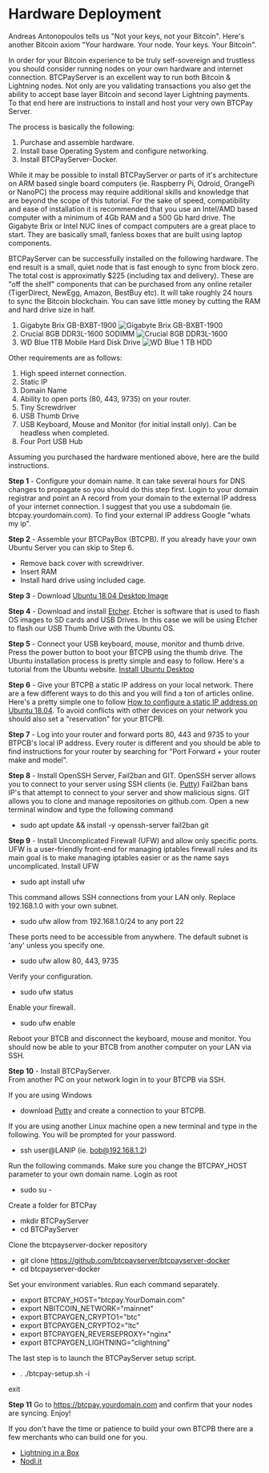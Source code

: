 # Hardware Deployment

Andreas Antonopoulos tells us "Not your keys, not your Bitcoin".  Here's another Bitcoin axiom "Your hardware.  Your node.  Your keys.  Your Bitcoin". 

In order for your Bitcoin experience to be truly self-sovereign and trustless you should consider running nodes on your own hardware and internet connection. BTCPayServer is an excellent way to run both Bitcoin & Lightning nodes.  Not only are you validating transactions you also get the ability to accept base layer Bitcoin and second layer Lightning payments.  
To that end here are instructions to install and host your very own BTCPay Server. 

The process is basically the following:

1. Purchase and assemble hardware. 
2. Install base Operating System and configure networking.
3. Install BTCPayServer-Docker.

While it may be possible to install BTCPayServer or parts of it's architecture on ARM based single board computers (ie. Raspberry Pi, 
Odroid, OrangePi or NanoPC) the process may require additional skills and knowledge that are beyond the scope of this tutorial. 
For the sake of speed, compatibility and ease of installation it is recommended that you use an Intel/AMD based computer with a minimum of 4Gb RAM and a 500 Gb hard drive.  The Gigabyte Brix or Intel NUC lines of compact computers are a great place to start. They are basically small, fanless boxes that are built using laptop components. 

BTCPayServer can be successfully installed on the following hardware.  The end result is a small, quiet node that is fast enough to sync from block zero.  The total cost is approximatly $225 (including tax and delivery).  These are "off the shelf" components that can be purchased from any online retailer (TigerDirect, NewEgg, Amazon, BestBuy etc).   It will take roughly 24 hours to sync the Bitcoin blockchain. You can save little money by cutting the RAM and hard drive size in half. 
 
1. Gigabyte Brix GB-BXBT-1900
![Gigabyte Brix GB-BXBT-1900](https://i1.wp.com/lightninginabox.co/wp-content/uploads/2018/08/20150603180458_m.png?resize=300%2C254&ssl=1 "Gigabyte Brix GB-BXBT-1900")
2. Crucial 8GB DDR3L-1600 SODIMM
![Crucial 8GB DDR3L-1600](https://i0.wp.com/lightninginabox.co/wp-content/uploads/2018/08/204-pinsodimmddr3.png?resize=300%2C133&ssl=1 "Crucial 8GB DDR3L-1600 SODIMM")
3. WD Blue 1TB Mobile Hard Disk Drive
![WD Blue 1 TB HDD](https://i1.wp.com/lightninginabox.co/wp-content/uploads/2018/08/81qCyd2gDL._SL1500_.jpg?resize=300%2C300&ssl=1 "WD Blue 1TB Mobile Hard Disk Drive")


Other requirements are as follows:

1. High speed internet connection.
2. Static IP
3. Domain Name
4. Ability to open ports (80, 443, 9735) on your router.
5. Tiny Screwdriver
6. USB Thumb Drive
7. USB Keyboard, Mouse and Monitor (for initial install only). Can be headless when completed.
8. Four Port USB Hub  

Assuming you purchased the hardware mentioned above, here are the build instructions.

**Step 1** - Configure your domain name. 
It can take several hours for DNS changes to propagate so you should do this step first.  Login to your domain registrar and point an A record from your domain to the external IP address of your internet connection.  I suggest that you use a subdomain (ie. btcpay.yourdomain.com).  To find your external IP address Google "whats my ip".  

**Step 2** - Assemble your BTCPayBox (BTCPB).  If you already have your own Ubuntu Server you can skip to Step 6.
  - Remove back cover with screwdriver.
  - Insert RAM
  - Install hard drive using included cage. 

**Step 3** - Download [Ubuntu 18.04 Desktop Image](http://releases.ubuntu.com/18.04/ubuntu-18.04.1-desktop-amd64.iso)

**Step 4** - Download and install [Etcher](https://etcher.io/).  Etcher is software that is used to flash OS images to SD cards and USB Drives. 
In this case we will be using Etcher to flash our USB Thumb Drive with the Ubuntu OS. 

**Step 5** - Connect your USB keyboard, mouse, monitor and thumb drive.  Press the power button to boot your BTCPB using the thumb drive.  The Ubuntu installation process is pretty simple and easy to follow.  Here's a tutorial from the Ubuntu website.  [Install Ubuntu Desktop](https://tutorials.ubuntu.com/tutorial/tutorial-install-ubuntu-desktop#0)

**Step 6** - Give your BTCPB a static IP address on your local network. There are a few different ways to do this and you will find a ton of articles online. Here's a pretty simple one to follow [How to configure a static IP address on Ubuntu 18.04](https://linuxconfig.org/how-to-configure-static-ip-address-on-ubuntu-18-04-bionic-beaver-linux).  To avoid conflicts with other devices on your network you should also set a "reservation" for your BTCPB. 

**Step 7** - Log into your router and forward ports 80, 443 and 9735 to your BTPCB's local IP address. Every router is different and you should be able to find instructions for your router by searching for "Port Forward + your router make and model". 

**Step 8** - Install OpenSSH Server, Fail2ban and GIT.  OpenSSH server allows you to connect to your server using SSH clients (ie. [Putty](https://www.putty.org/)) Fail2ban bans IP's that attempt to connect to your server and show malicious signs.  GIT allows you to clone and manage repositories on github.com. 
Open a new terminal window and type the following command 
- sudo apt update && install -y openssh-server fail2ban git

**Step 9** - Install Uncomplicated Firewall (UFW) and allow only specific ports. UFW is a user-friendly front-end for managing iptables firewall rules and its main goal is to make managing iptables easier or as the name says uncomplicated. 
Install UFW
- sudo apt install ufw

This command allows SSH connections from your LAN only. Replace 192.168.1.0 with your own subnet.
- sudo ufw allow from 192.168.1.0/24 to any port 22 

These ports need to be accessible from anywhere.  The default subnet is 'any' unless you specify one.
- sudo ufw allow 80, 443, 9735

Verify your configuration.
- sudo ufw status

Enable your firewall.
- sudo ufw enable 

Reboot your BTCB and disconnect the keyboard, mouse and monitor. You should now be able to your BTCB from another computer on your LAN via SSH.  

**Step 10** - Install BTCPayServer.  
From another PC on your network login in to your BTCPB via SSH. 

If you are using Windows 
 - download [Putty](https://www.chiark.greenend.org.uk/~sgtatham/putty/latest.html) and create a connection to your BTCPB.

If you are using another Linux machine open a new terminal and type in the following.  You will be prompted for your password. 
- ssh user@LANIP (ie. bob@192.168.1.2)

Run the following commands.  Make sure you change the BTCPAY_HOST parameter to your own domain name. 
Login as root
- sudo su -

Create a folder for BTCPay
- mkdir BTCPayServer
- cd BTCPayServer

Clone the btcpayserver-docker repository
- git clone https://github.com/btcpayserver/btcpayserver-docker
- cd btcpayserver-docker

Set your environment variables. Run each command separately. 
- export BTCPAY_HOST="btcpay.YourDomain.com"
- export NBITCOIN_NETWORK="mainnet"
- export BTCPAYGEN_CRYPTO1="btc"
- export BTCPAYGEN_CRYPTO2="ltc"
- export BTCPAYGEN_REVERSEPROXY="nginx"
- export BTCPAYGEN_LIGHTNING="clightning"

The last step is to launch the BTCPayServer setup script. 
- . ./btcpay-setup.sh -i

exit

**Step 11** 
Go to https://btcpay.yourdomain.com and confirm that your nodes are syncing. 
Enjoy!

If you don't have the time or patience to build your own BTCPB there are a few merchants who can build one for you. 
- [Lightning in a Box](https://lightninginabox.co)
- [Nodl.it](https://nodl.it)

